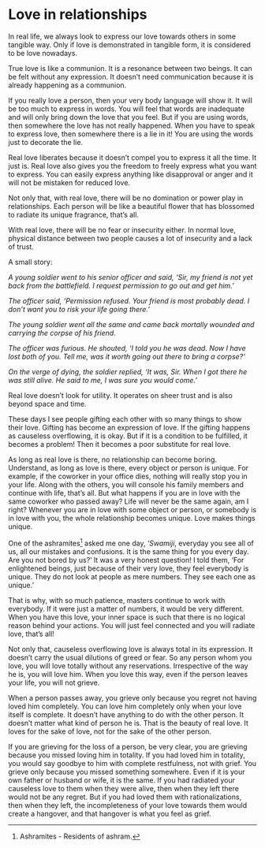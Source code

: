 # Love in relationships

In real life, we always look to express our
love towards others in some tangible way.
Only if love is demonstrated in tangible
form, it is considered to be love nowadays.

True love is like a communion. It is a
resonance between two beings. It can be
felt without any expression. It doesn’t need
communication because it is already
happening as a communion.

If you really love a person, then your very
body language will show it. It will be too
much to express in words. You will feel
that words are inadequate and will only
bring down the love that you feel. But if
you are using words, then somewhere the
love has not really happened. When you
have to speak to express love, then
somewhere there is a lie in it! You are using
the words just to decorate the lie.

Real love liberates because it doesn’t
compel you to express it all the time. It
just is. Real love also gives you the freedom
to freely express what you want to express.
You can easily express anything like
disapproval or anger and it will not be
mistaken for reduced love.

Not only that, with real love, there will be
no domination or power play in
relationships. Each person will be like a
beautiful flower that has blossomed to
radiate its unique fragrance, that’s all.

With real love, there will be no fear or
insecurity either. In normal love, physical
distance between two people causes a lot
of insecurity and a lack of trust.

A small story:

_A young soldier went to his senior
officer and said, ‘Sir, my friend is not
yet back from the battlefield. I request
permission to go out and get him.’_

_The officer said, ‘Permission refused.
Your friend is most probably dead. I
don’t want you to risk your life going
there.’_

_The young soldier went all the same and
came back mortally wounded and
carrying the corpse of his friend._

_The officer was furious. He shouted, ‘I
told you he was dead. Now I have lost
both of you. Tell me, was it worth going
out there to bring a corpse?’_

_On the verge of dying, the soldier
replied, ‘It was, Sir. When I got there
he was still alive. He said to me, I was
sure you would come.’_

Real love doesn’t look for utility. It
operates on sheer trust and is also beyond
space and time.

These days I see people gifting each other
with so many things to show their love.
Gifting has become an expression of love.
If the gifting happens as causeless
overflowing, it is okay. But if it is a
condition to be fulfilled, it becomes a
problem! Then it becomes a poor substitute
for real love.

As long as real love is there, no relationship
can become boring. Understand, as long
as love is there, every object or person is
unique. For example, if the coworker in
your office dies, nothing will really stop
you in your life. Along with the others, you
will console his family members and
continue with life, that’s all. But what
happens if you are in love with the same
coworker who passed away? Life will never
be the same again, am I right? Whenever
you are in love with some object or person,
or somebody is in love with
you, the whole relationship
becomes unique. Love makes things
unique.

One of the ashramites[^1] asked me one day,
‘_Swamiji_, everyday you see all of us, all our
mistakes and confusions. It is the same
thing for you every day. Are you not bored
by us?’ It was a very honest question! I told
them, ‘For enlightened beings, just because
of their very love, they feel everybody is
unique. They do not look at people as
mere numbers. They see each one as
unique.’

That is why, with so much patience,
masters continue to work with everybody.
If it were just a matter of numbers, it
would be very different. When you have
this love, your inner space is such that
there is no logical reason behind your
actions. You will just feel connected and
you will radiate love, that’s all!

Not only that, causeless overflowing love
is always total in its expression. It doesn’t
carry the usual dilutions of greed or fear.
So any person whom you love, you will
love totally without any reservations.
Irrespective of the way he is, you will love
him. When you love this way, even if the
person leaves your life, you will not grieve.

When a person passes away, you grieve
only because you regret not having loved
him completely. You can love him
completely only when your love itself is
complete. It doesn’t have anything to do
with the other person. It doesn’t matter
what kind of person he is. That is the
beauty of real love. It loves for the sake
of love, not for the sake of the other
person.

If you are grieving for the loss of a person,
be very clear, you are grieving because you
missed loving him in totality. If you had
loved him in totality, you would say goodbye
to him with complete restfulness, not
with grief. You grieve only because you
missed something somewhere. Even if it
is your own father or husband or wife, it is
the same. If you had radiated your
causeless love to them when they were
alive, then when they left there would not
be any regret. But if you had loved them
with rationalizations, then when they left,
the incompleteness of your love towards
them would create a hangover, and that
hangover is what you feel as grief.

[^1]: Ashramites - Residents of ashram.
